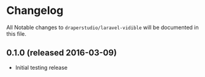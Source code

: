 # Changelog

All Notable changes to `draperstudio/laravel-vidible` will be documented in this file.

## 0.1.0 (released 2016-03-09)

- Initial testing release
